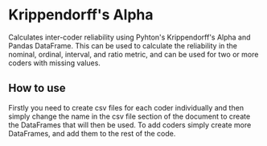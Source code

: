 # Krippendorff's Alpha

Calculates inter-coder reliability using Pyhton's Krippendorff's Alpha and Pandas DataFrame. 
This can be used to calculate the reliability in the nominal, ordinal, interval, and ratio metric, and can be used for two or more coders with missing values. 

## How to use

Firstly you need to create csv files for each coder individually and then simply change the name in the csv file section of the document to create the DataFrames that will then be used. 
To add coders simply create more DataFrames, and add them to the rest of the code. 
